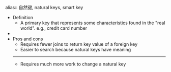 alias:: 自然键, natural keys, smart key

- Definition
	- A primary key that represents some characteristics found in the "real world". 
	  e.g., credit card number
-
- Pros and cons
	- Requires fewer joins to return key value of a foreign key
	- Easier to search because natural keys have meaning
	- ---
	- Requires much more work to change a natural key